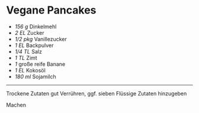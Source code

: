# Vegane Pancakes

*   *156 g* Dinkelmehl
*   *2 EL* Zucker
*   *1/2 pkg* Vanillezucker
*   *1 EL* Backpulver
*   *1/4 TL* Salz
*   *1 TL* Zimt
*   *1* große reife Banane
*   *1 EL* Kokosöl
*   *180 ml* Sojamilch

---

Trockene Zutaten gut Verrühren, ggf. sieben
Flüssige Zutaten hinzugeben

Machen
